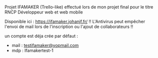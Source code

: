 Projet IFAMAKER (Trello-like) effectué lors de mon projet final pour le titre RNCP Développeur web et web mobile

Disponible ici : https://ifamaker.johanjf.fr/
!! L'Antivirus peut empêcher l'envoi de mail lors de l'inscription ou l'ajout de collaborateurs !!

un compte est déja crée par défaut :
- mail : testifamaker@yopmail.com
- mdp : Ifamakertest-1
